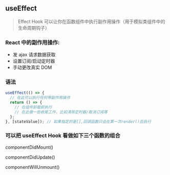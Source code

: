 <!-- @format -->

## useEffect

> Effect Hook 可以让你在函数组件中执行副作用操作（用于模拟类组件中的生命周期钩子）

### React 中的副作用操作:

- 发 ajax 请求数据获取
- 设置订阅/启动定时器
- 手动更改真实 DOM

### 语法

```jsx
useEffect(() => {
  // 在此可以执行任何带副作用操作
  return () => {
    // 在组件卸载前执行
    // 在此做一些收尾工作，比如清除定时器/取消订阅等
  };
}, [stateValue]); // 如果指定的是[],回调函数只会在第一次render()后执行
```

### 可以把 useEffect Hook 看做如下三个函数的组合

componentDidMount()

componentDidUpdate()

componentWillUnmount()
